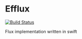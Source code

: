 # Efflux

[![Build Status](https://travis-ci.org/kumabook/Efflux.svg?branch=master)](https://travis-ci.org/kumabook/Efflux)

Flux implementation written in swift
